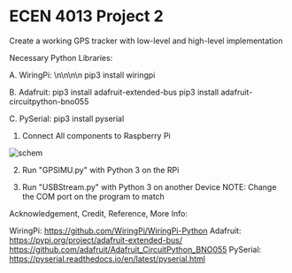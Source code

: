 # ECEN 4013 Project 2
 Create a working GPS tracker with low-level and high-level implementation
 
 Necessary Python Libraries:
 
  A. WiringPi:    \n\n\n\n
          pip3 install wiringpi
  
  B. Adafruit:
          pip3 install adafruit-extended-bus
          pip3 install adafruit-circuitpython-bno055
          
  C. PySerial:
          pip3 install pyserial
 
 

1) Connect All components to Raspberry Pi

![schem](https://user-images.githubusercontent.com/111799321/208063677-26a0e5b8-d65e-42d2-a14e-a31de6ad510d.png)

2) Run "GPSIMU.py" with Python 3 on the RPi

3) Run "USBStream.py" with Python 3 on another Device
NOTE: Change the COM port on the program to match



Acknowledgement, Credit, Reference, More Info:

WiringPi: https://github.com/WiringPi/WiringPi-Python
Adafruit: https://pypi.org/project/adafruit-extended-bus/
          https://github.com/adafruit/Adafruit_CircuitPython_BNO055
PySerial: https://pyserial.readthedocs.io/en/latest/pyserial.html

